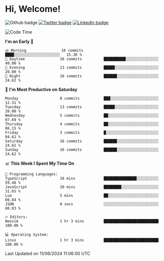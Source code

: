   # Hi, Welcome!
  ![Github badge](https://img.shields.io/github/followers/kraken-afk.svg?style=social&label=Follow&maxAge=2592000)
  [![Twitter badge](https://img.shields.io/badge/-Twitter-00acee?style=flat-square&logo=Twitter&logoColor=white)](https://twitter.com/trshppl)
  [![Linkedin badge](https://img.shields.io/badge/LinkedIn-0077B5?style=flat-square&logo=linkedin&logoColor=white)](https://www.linkedin.com/in/noveanrer)
<!--START_SECTION:waka-->
![Code Time](http://img.shields.io/badge/Code%20Time-229%20hrs%2048%20mins-blue)

**I'm an Early 🐤** 

```text
🌞 Morning                10 commits          ████░░░░░░░░░░░░░░░░░░░░░   15.38 % 
🌆 Daytime                26 commits          ██████████░░░░░░░░░░░░░░░   40.00 % 
🌃 Evening                13 commits          █████░░░░░░░░░░░░░░░░░░░░   20.00 % 
🌙 Night                  16 commits          ██████░░░░░░░░░░░░░░░░░░░   24.62 % 
```
📅 **I'm Most Productive on Saturday** 

```text
Monday                   8 commits           ███░░░░░░░░░░░░░░░░░░░░░░   12.31 % 
Tuesday                  13 commits          █████░░░░░░░░░░░░░░░░░░░░   20.00 % 
Wednesday                5 commits           ██░░░░░░░░░░░░░░░░░░░░░░░   07.69 % 
Thursday                 4 commits           ██░░░░░░░░░░░░░░░░░░░░░░░   06.15 % 
Friday                   3 commits           █░░░░░░░░░░░░░░░░░░░░░░░░   04.62 % 
Saturday                 16 commits          ██████░░░░░░░░░░░░░░░░░░░   24.62 % 
Sunday                   16 commits          ██████░░░░░░░░░░░░░░░░░░░   24.62 % 
```


📊 **This Week I Spent My Time On** 

```text
💬 Programming Languages: 
TypeScript               38 mins             ███████████████░░░░░░░░░░   59.48 % 
JavaScript               20 mins             ████████░░░░░░░░░░░░░░░░░   31.65 % 
Lua                      5 mins              ██░░░░░░░░░░░░░░░░░░░░░░░   08.84 % 
JSON                     0 secs              ░░░░░░░░░░░░░░░░░░░░░░░░░   00.03 % 

🔥 Editors: 
Neovim                   1 hr 3 mins         █████████████████████████   100.00 % 

💻 Operating System: 
Linux                    1 hr 3 mins         █████████████████████████   100.00 % 
```


 Last Updated on 11/06/2024 11:06:00 UTC
<!--END_SECTION:waka-->